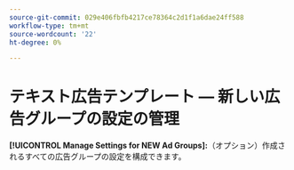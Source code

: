 ```yaml
---
source-git-commit: 029e406fbfb4217ce78364c2d1f1a6dae24ff588
workflow-type: tm+mt
source-wordcount: '22'
ht-degree: 0%

---
```

# テキスト広告テンプレート — 新しい広告グループの設定の管理

**[!UICONTROL Manage Settings for NEW Ad Groups]:**（オプション）作成されるすべての広告グループの設定を構成できます。
